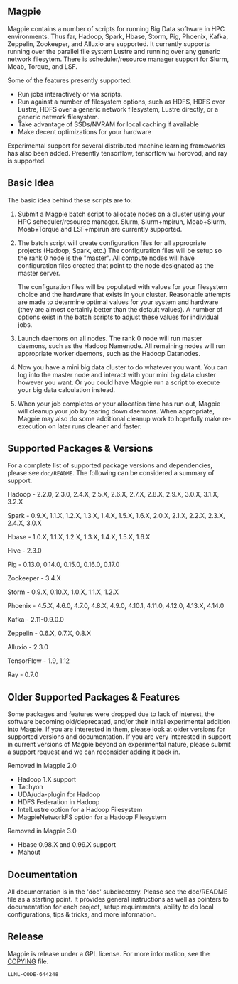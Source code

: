 Magpie
------

Magpie contains a number of scripts for running Big Data software in
HPC environments.  Thus far, Hadoop, Spark, Hbase, Storm, Pig,
Phoenix, Kafka, Zeppelin, Zookeeper, and Alluxio are supported. It
currently supports running over the parallel file system Lustre and
running over any generic network filesytem.  There is
scheduler/resource manager support for Slurm, Moab, Torque, and LSF.

Some of the features presently supported:

- Run jobs interactively or via scripts.
- Run against a number of filesystem options, such as HDFS, HDFS over
  Lustre, HDFS over a generic network filesystem, Lustre directly, or
  a generic network filesystem.
- Take advantage of SSDs/NVRAM for local caching if available
- Make decent optimizations for your hardware

Experimental support for several distributed machine learning
frameworks has also been added.  Presently tensorflow, tensorflow
w/ horovod, and ray is supported.

Basic Idea
----------

The basic idea behind these scripts are to:

1) Submit a Magpie batch script to allocate nodes on a cluster using
   your HPC scheduler/resource manager.  Slurm, Slurm+mpirun,
   Moab+Slurm, Moab+Torque and LSF+mpirun are currently supported.

2) The batch script will create configuration files for all
   appropriate projects (Hadoop, Spark, etc.)  The configuration files
   will be setup so the rank 0 node is the "master".  All compute
   nodes will have configuration files created that point to the node
   designated as the master server.

   The configuration files will be populated with values for your
   filesystem choice and the hardware that exists in your cluster.
   Reasonable attempts are made to determine optimal values for your
   system and hardware (they are almost certainly better than the
   default values).  A number of options exist in the batch scripts to
   adjust these values for individual jobs.

3) Launch daemons on all nodes.  The rank 0 node will run master
   daemons, such as the Hadoop Namenode.  All remaining nodes will run
   appropriate worker daemons, such as the Hadoop Datanodes.

4) Now you have a mini big data cluster to do whatever you want.  You
   can log into the master node and interact with your mini big data
   cluster however you want.  Or you could have Magpie run a script to
   execute your big data calculation instead.

5) When your job completes or your allocation time has run out, Magpie
   will cleanup your job by tearing down daemons.  When appropriate,
   Magpie may also do some additional cleanup work to hopefully make
   re-execution on later runs cleaner and faster.

Supported Packages & Versions
-----------------------------

For a complete list of supported package versions and dependencies,
please see ```doc/README```.  The following can be considered a
summary of support.

Hadoop - 2.2.0, 2.3.0, 2.4.X, 2.5.X, 2.6.X, 2.7.X, 2.8.X, 2.9.X,
         3.0.X, 3.1.X, 3.2.X

Spark - 0.9.X, 1.1.X, 1.2.X, 1.3.X, 1.4.X, 1.5.X, 1.6.X, 2.0.X, 2.1.X,
        2.2.X, 2.3.X, 2.4.X, 3.0.X

Hbase - 1.0.X, 1.1.X, 1.2.X, 1.3.X, 1.4.X, 1.5.X, 1.6.X

Hive - 2.3.0

Pig - 0.13.0, 0.14.0, 0.15.0, 0.16.0, 0.17.0

Zookeeper - 3.4.X

Storm - 0.9.X, 0.10.X, 1.0.X, 1.1.X, 1.2.X

Phoenix - 4.5.X, 4.6.0, 4.7.0, 4.8.X, 4.9.0, 4.10.1, 4.11.0, 4.12.0,
          4.13.X, 4.14.0

Kafka - 2.11-0.9.0.0

Zeppelin - 0.6.X, 0.7.X, 0.8.X

Alluxio - 2.3.0

TensorFlow - 1.9, 1.12

Ray - 0.7.0

Older Supported Packages & Features
-----------------------------------

Some packages and features were dropped due to lack of interest, the
software becoming old/deprecated, and/or their initial experimental
addition into Magpie.  If you are interested in them, please look at
older versions for supported versions and documentation.  If you are
very interested in support in current versions of Magpie beyond an
experimental nature, please submit a support request and we can
reconsider adding it back in.

Removed in Magpie 2.0

   - Hadoop 1.X support
   - Tachyon
   - UDA/uda-plugin for Hadoop
   - HDFS Federation in Hadoop
   - IntelLustre option for a Hadoop Filesystem
   - MagpieNetworkFS option for a Hadoop Filesystem

Removed in Magpie 3.0

   - Hbase 0.98.X and 0.99.X support
   - Mahout

Documentation
-------------

All documentation is in the 'doc' subdirectory.  Please see the
doc/README file as a starting point.  It provides general instructions
as well as pointers to documentation for each project, setup
requirements, ability to do local configurations, tips & tricks, and
more information.

Release
-------

Magpie is release under a GPL license. For more information, see the [COPYING](/COPYING) file.

`LLNL-CODE-644248`
